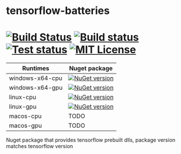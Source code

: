 # tensorflow-batteries

[![Build Status](https://img.shields.io/travis/hanabi1224/tensorflow-batteries/master.svg)](https://travis-ci.org/hanabi1224/tensorflow-batteries)
[![Build status](https://img.shields.io/appveyor/ci/hanabi1224/tensorflow-batteries/master.svg)](https://ci.appveyor.com/project/hanabi1224/tensorflow-batteries)
[![Test status](https://img.shields.io/appveyor/tests/hanabi1224/tensorflow-batteries/master.svg)](https://ci.appveyor.com/project/hanabi1224/tensorflow-batteries)
[![MIT License](https://img.shields.io/github/license/hanabi1224/tensorflow-batteries.svg)](https://github.com/hanabi1224/tensorflow-batteries/blob/master/LICENSE)
========

| Runtimes         | Nuget package |
| ---------------  | ------------- |
| windows-x64-cpu  | [![NuGet version](https://buildstats.info/nuget/tensorflow-batteries-windows-x64-cpu)](https://www.nuget.org/packages/tensorflow-batteries-windows-x64-cpu)  |
| windows-x64-gpu  | [![NuGet version](https://buildstats.info/nuget/tensorflow-batteries-windows-x64-gpu)](https://www.nuget.org/packages/tensorflow-batteries-windows-x64-gpu)  |
| linux-cpu        | [![NuGet version](https://buildstats.info/nuget/tensorflow-batteries-linux-x64-cpu)](https://www.nuget.org/packages/tensorflow-batteries-linux-x64-cpu)  |
| linux-gpu        | [![NuGet version](https://buildstats.info/nuget/tensorflow-batteries-linux-x64-gpu)](https://www.nuget.org/packages/tensorflow-batteries-linux-x64-gpu)  |
| macos-cpu        | TODO  |
| macos-gpu        | TODO  |

Nuget package that provides tensorflow prebuilt dlls, package version matches tensorflow version
